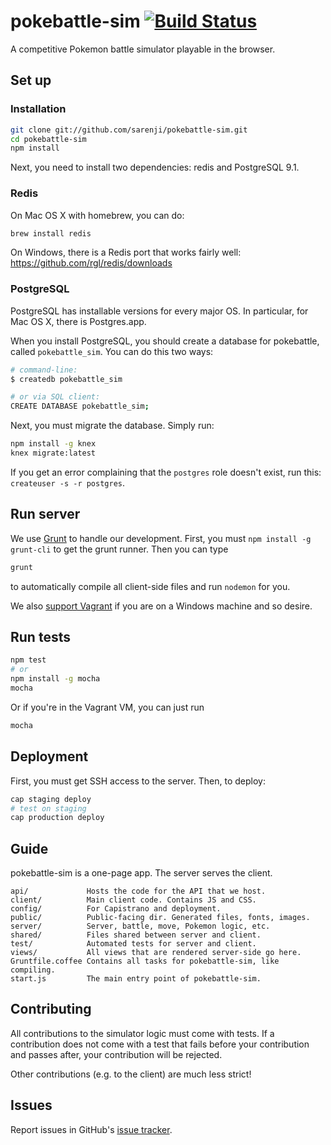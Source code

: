 # pokebattle-sim [![Build Status](https://secure.travis-ci.org/sarenji/pokebattle-sim.png?branch=master)](http://travis-ci.org/sarenji/pokebattle-sim)

A competitive Pokemon battle simulator playable in the browser.

## Set up

### Installation

```bash
git clone git://github.com/sarenji/pokebattle-sim.git
cd pokebattle-sim
npm install
```

Next, you need to install two dependencies: redis and PostgreSQL 9.1.

### Redis

On Mac OS X with homebrew, you can do:

```bash
brew install redis
```

On Windows, there is a Redis port that works fairly well: https://github.com/rgl/redis/downloads

### PostgreSQL

PostgreSQL has installable versions for every major OS. In particular, for Mac OS X, there is Postgres.app.

When you install PostgreSQL, you should create a database for pokebattle, called `pokebattle_sim`. You can do this two ways:

```bash
# command-line:
$ createdb pokebattle_sim

# or via SQL client:
CREATE DATABASE pokebattle_sim;
```

Next, you must migrate the database. Simply run:

```bash
npm install -g knex
knex migrate:latest
```

If you get an error complaining that the `postgres` role doesn't exist, run this: `createuser -s -r postgres`.

## Run server

We use [Grunt](http://gruntjs.com/) to handle our development. First, you must `npm install -g grunt-cli` to get the grunt runner. Then you can type

```bash
grunt
```

to automatically compile all client-side files and run `nodemon` for you.

We also [support Vagrant](https://github.com/sarenji/pokebattle-sim/wiki/Running-via-Vagrant) if you are on a Windows machine and so desire.

## Run tests

```bash
npm test
# or
npm install -g mocha
mocha
```

Or if you're in the Vagrant VM, you can just run

```bash
mocha
```

## Deployment

First, you must get SSH access to the server. Then, to deploy:

```bash
cap staging deploy
# test on staging
cap production deploy
```

## Guide

pokebattle-sim is a one-page app. The server serves the client.

```
api/             Hosts the code for the API that we host.
client/          Main client code. Contains JS and CSS.
config/          For Capistrano and deployment.
public/          Public-facing dir. Generated files, fonts, images.
server/          Server, battle, move, Pokemon logic, etc.
shared/          Files shared between server and client.
test/            Automated tests for server and client.
views/           All views that are rendered server-side go here.
Gruntfile.coffee Contains all tasks for pokebattle-sim, like compiling.
start.js         The main entry point of pokebattle-sim.
```

## Contributing

All contributions to the simulator logic must come with tests. If a
contribution does not come with a test that fails before your contribution and
passes after, your contribution will be rejected.

Other contributions (e.g. to the client) are much less strict!

## Issues

Report issues in GitHub's [issue
tracker](https://github.com/sarenji/pokebattle-sim/issues).
